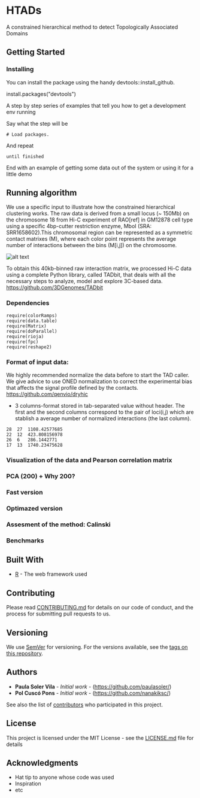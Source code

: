 # HTADs

A constrained hierarchical method to detect Topologically Associated Domains

## Getting Started

### Installing

You can install the package using the handy devtools::install_github.

install.packages("devtools")

A step by step series of examples that tell you how to get a development env running

Say what the step will be

```
# Load packages.

```

And repeat

```
until finished
```

End with an example of getting some data out of the system or using it for a little demo

## Running algorithm

We use a specific input to illustrate how the constrained hierarchical clustering works. The raw data is derived from a small locus (~ 150Mb) on the chromosome 18 from Hi-C experiment of RAO[ref] in GM12878 cell type using a specific 4bp-cutter restriction enzyme, MboI (SRA: SRR1658602).This chromosomal region can be represented as a symmetric contact matrixes (M), where each color point represents the average number of interactions between the bins (M[i,j]) on the chromosome.

![alt text](https://github.com/paulasoler/HTADs/blob/master/zoom_pictures_test-1.png)


To obtain this 40kb-binned raw interaction matrix, we processed Hi-C data using a complete Python library, called TADbit, that deals with all the necessary steps to analyze, model and explore 3C-based data. https://github.com/3DGenomes/TADbit


### Dependencies

```
require(colorRamps)
require(data.table)
require(Matrix)
require(doParallel)
require(rioja)
require(fpc)
require(reshape2)
```

### Format of input data:
We highly recommended normalize the data before to start the TAD caller. We give advice to use ONED normalization to correct the experimental bias that affects the signal profile defined by the contacts.
https://github.com/qenvio/dryhic

 - 3 columns-format stored in tab-separated value without header. The first and the second columns correspond to the pair of loci(i,j) which are stablish a average number of normalized interactions (the last column). 

```
28	27	1108.42577685
22	12	423.808156978
26	6	286.1442771
17	13	1740.23475628
```
### Visualization of the data and Pearson correlation matrix

### PCA (200) + Why 200?

### Fast version

### Optimazed version

### Assesment of the method: Calinski

### Benchmarks

## Built With

* [R](https://www.r-project.org/about.html) - The web framework used

## Contributing

Please read [CONTRIBUTING.md](https://gist.github.com/PurpleBooth/b24679402957c63ec426) for details on our code of conduct, and the process for submitting pull requests to us.

## Versioning

We use [SemVer](http://semver.org/) for versioning. For the versions available, see the [tags on this repository](https://github.com/your/project/tags). 

## Authors

* **Paula Soler Vila** - *Initial work* - (https://github.com/paulasoler/)
* **Pol Cuscó Pons** - *Initial work* - (https://github.com/nanakiksc/)

See also the list of [contributors](https://github.com/your/project/contributors) who participated in this project.

## License

This project is licensed under the MIT License - see the [LICENSE.md](LICENSE.md) file for details

## Acknowledgments

* Hat tip to anyone whose code was used
* Inspiration
* etc


